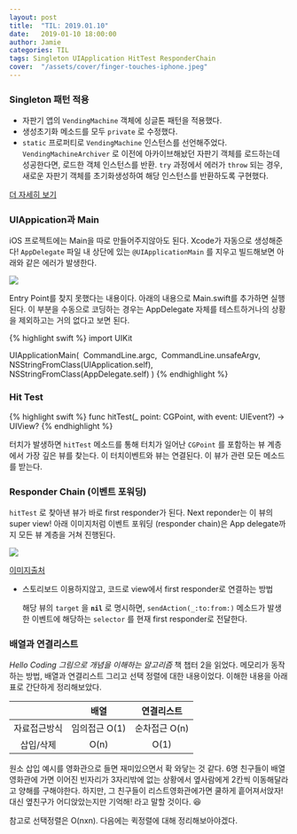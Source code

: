 ```yaml
---
layout: post
title:  "TIL: 2019.01.10"
date:   2019-01-10 18:00:00
author: Jamie
categories: TIL
tags: Singleton UIApplication HitTest ResponderChain
cover:  "/assets/cover/finger-touches-iphone.jpeg"
---
```


### Singleton 패턴 적용

- 자판기 앱의 `VendingMachine` 객체에 싱글톤 패턴을 적용했다. 
- 생성초기화 메소드를 모두 `private` 로 수정했다.
-  `static` 프로퍼티로 `VendingMachine` 인스턴스를 선언해주었다. `VendingMachineArchiver` 로 이전에 아카이브해놨던 자판기 객체를 로드하는데 성공한다면, 로드한 객체 인스턴스를 반환. `try` 과정에서 에러가 `throw` 되는 경우, 새로운 자판기 객체를 초기화생성하여 해당 인스턴스를 반환하도록 구현했다.

[더 자세히 보기](https://github.com/code-squad/swift-vendingmachineapp/tree/popsmile#4-%EC%8B%B1%EA%B8%80%ED%86%A4-%EB%AA%A8%EB%8D%B8)

###  UIAppication과 Main

iOS 프로젝트에는 Main을 따로 만들어주지않아도 된다. Xcode가 자동으로 생성해준다!  `AppDelegate` 파일 내 상단에 있는 `@UIApplicationMain` 를 지우고 빌드해보면 아래와 같은 에러가 발생한다.

<img src="https://popsmile.github.io/res/images/TIL/entry-point-defined.png">

Entry Point를 찾지 못했다는 내용이다. 아래의 내용으로 Main.swift를 추가하면 실행된다. 이 부분을 수동으로 코딩하는 경우는 AppDelegate 자체를 테스트하거나의 상황을 제외하고는 거의 없다고 보면 된다.

{% highlight swift %}
import UIKit

UIApplicationMain(
​	CommandLine.argc,
​	CommandLine.unsafeArgv,
​	NSStringFromClass(UIApplication.self),
​	NSStringFromClass(AppDelegate.self)
)
{% endhighlight %}

### Hit Test

{% highlight swift %}
func hitTest(_ point: CGPoint, with event: UIEvent?) -> UIView?
{% endhighlight %}

터치가 발생하면 `hitTest` 메소드를 통해 터치가 일어난 `CGPoint` 를 포함하는 뷰 계층에서 가장 깊은 뷰를 찾는다. 이 터치이벤트와 뷰는 연결된다. 이 뷰가 관련 모든 메소드를 받는다.

### Responder Chain (이벤트 포워딩)

`hitTest` 로 찾아낸 뷰가 바로 first responder가 된다. Next reponder는 이 뷰의 super view! 아래 이미지처럼 이벤트 포워딩 (responder chain)은 App delegate까지 모든 뷰 계층을 거쳐 진행된다.

<img src="https://popsmile.github.io/res/images/TIL/responder-chain.png">

[이미지출처](https://medium.com/ios-os-x-development/understanding-cocoa-and-cocoa-touch-responder-chain-12fe558ebe97)

- 스토리보드 이용하지않고, 코드로 view에서 first responder로 연결하는 방법

  해당 뷰의 `target` 을 **`nil`** 로 명시하면, `sendAction(_:to:from:)` 메소드가 발생한 이벤트에 해당하는 `selector` 를 현재 first responder로 전달한다.

### 배열과 연결리스트

*Hello Coding 그림으로 개념을 이해하는 알고리즘* 책 챕터 2을 읽었다. 메모리가 동작하는 방법, 배열과 연결리스트 그리고 선택 정렬에 대한 내용이었다. 이해한 내용을 아래 표로 간단하게 정리해보았다.

|              |     배열      |  연결리스트   |
| :----------: | :-----------: | :-----------: |
| 자료접근방식 | 임의접근 O(1) | 순차접근 O(n) |
|  삽입/삭제   |     O(n)      |     O(1)      |

원소 삽입 예시를 영화관으로 들면 재미있으면서 확 와닿는 것 같다. 6명 친구들이 배열영화관에 가면 이어진 빈자리가 3자리밖에 없는 상황에서 옆사람에게 2칸씩 이동해달라고 양해를 구해야한다. 하지만, 그 친구들이 리스트영화관에가면 쿨하게 흩어져서앉자! 대신 옆친구가 어디앉았는지만 기억해! 라고 말할 것이다. 😆

참고로 선택정렬은 O(nxn). 다음에는 퀵정렬에 대해 정리해보아야겠다.
